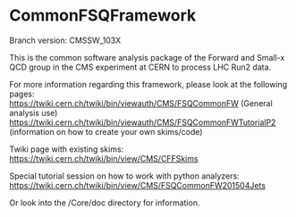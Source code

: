 # CommonFSQFramework

Branch version: CMSSW_103X

This is the common software analysis package of the Forward and Small-x QCD group in the CMS experiment at CERN to process LHC Run2 data.

For more information regarding this framework, please look at the following pages: <br>
https://twiki.cern.ch/twiki/bin/viewauth/CMS/FSQCommonFW (General analysis use)
https://twiki.cern.ch/twiki/bin/viewauth/CMS/FSQCommonFWTutorialP2 (information on how to create your own skims/code)<br>

Twiki page with existing skims:<br>
https://twiki.cern.ch/twiki/bin/view/CMS/CFFSkims

Special tutorial session on how to work with python analyzers: <br>
https://twiki.cern.ch/twiki/bin/view/CMS/FSQCommonFW201504Jets

Or look into the /Core/doc directory for information.

